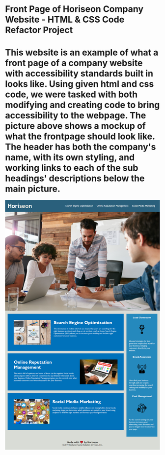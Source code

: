 # Front Page of Horiseon Company Website - HTML & CSS Code Refactor Project
# This website is an example of what a front page of a company website with accessibility standards built in looks like. Using given html and css code, we were tasked with both modifying and creating code to bring accessibility to the webpage. The picture above shows a mockup of what the frontpage should look like. The header has both the company's name, with its own styling, and working links to each of the sub headings' descriptions below the main picture.

<p align="center"><img src="./assets/images/mockup.png"></p>